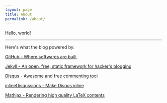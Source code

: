```yaml
---
layout: page
title: About
permalink: /about/
---
```


Hello, world!


---

Here's what the blog powered by:

[GitHub - Where softwares are built](https://github.com)

[Jekyll - An open, free, static framework for hacker's blogging](http://jekyllrb.com/)

[Disqus - Awesome and free commenting tool](https://disqus.com/)

[inlineDisqussions - Make Disqus inline](https://github.com/tsi/inlineDisqussions/)

[Mathjax - Rendering high quality LaTeX contents](https://www.mathjax.org/)





